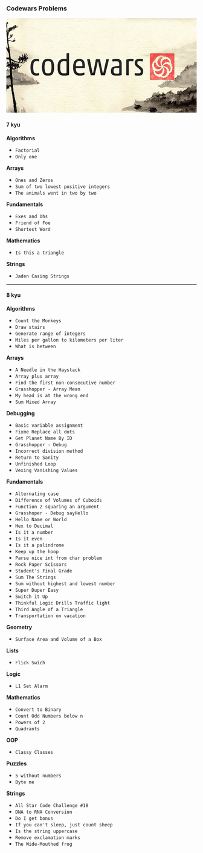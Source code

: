 ### Codewars Problems

<img src='img/logo.jpeg' style="height:250px">

#### 7 kyu
**Algorithms**  
- `Factorial`  
- `Only one`  

**Arrays**
- `Ones and Zeros`  
- `Sum of two lowest positive integers`  
- `The animals went in two by two`  

**Fundamentals**
- `Exes and Ohs`  
- `Friend of Foe`  
- `Shortest Word`  

**Mathematics**
- `Is this a triangle`  

**Strings**
- `Jaden Casing Strings`  

___

#### 8 kyu  
**Algorithms**
- `Count the Monkeys`  
- `Draw stairs`  
- `Generate range of integers` 
- `Miles per gallon to kilometers per liter`  
- `What is between`  

**Arrays**
- `A Needle in the Haystack`  
- `Array plus array`
- `Find the first non-consecutive number` 
- `Grasshopper - Array Mean`  
- `My head is at the wrong end`  
- `Sum Mixed Array`  

**Debugging**  
- `Basic variable assignment`  
- `Fixme Replace all dots`  
- `Get Planet Name By ID`  
- `Grasshopper - Debug`  
- `Incorrect division method`
- `Return to Sanity`  
- `Unfinished Loop`  
- `Vexing Vanishing Values`  

**Fundamentals**  
- `Alternating case`  
- `Difference of Volumes of Cuboids`  
- `Function 2 squaring an argument`   
- `Grasshoper - Debug sayHello` 
- `Hello Name or World`  
- `Hex to Decimal`  
- `Is it a number`  
- `Is it even`  
- `Is it a palindrome`  
- `Keep up the hoop`  
- `Parse nice int from char problem`  
- `Rock Paper Scissors`  
- `Student's Final Grade`  
- `Sum The Strings`  
- `Sum without highest and lowest number`  
- `Super Duper Easy`  
- `Switch it Up`  
- `Thinkful Logic Drills Traffic light`  
- `Third Angle of a Triangle`  
- `Transportation on vacation`  

**Geometry**
- `Surface Area and Volume of a Box`  

**Lists**  
- `Flick Swich`  

**Logic**
- `L1 Set Alarm`  

**Mathematics**  
- `Convert to Binary`  
- `Count Odd Numbers below n`  
- `Powers of 2`  
- `Quadrants`  

**OOP**  
- `Classy Classes`  

**Puzzles**
- `5 without numbers`  
- `Byte me`  

**Strings**  
- `All Star Code Challenge #18`  
- `DNA to RNA Conversion`  
- `Do I get bonus`  
- `If you can't sleep, just count sheep`  
- `Is the string uppercase`  
- `Remove exclamation marks`  
- `The Wide-Mouthed frog`  
